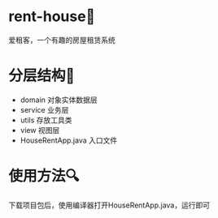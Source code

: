 # rent-house🎈
爱租客，一个有趣的房屋租赁系统

# 分层结构📕

- domain 对象实体数据层
- service 业务层
- utils 存放工具类
- view 视图层
- HouseRentApp.java 入口文件

# 使用方法🔍

下载项目包后，使用编译器打开HouseRentApp.java，运行即可
